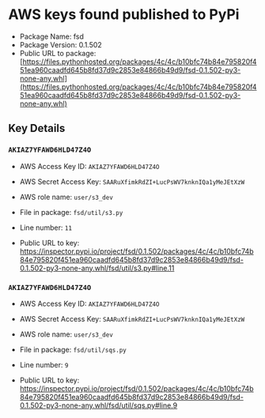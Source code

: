 # AWS keys found published to PyPi

* Package Name: fsd
* Package Version: 0.1.502
* Public URL to package: [https://files.pythonhosted.org/packages/4c/4c/b10bfc74b84e795820f451ea960caadfd645b8fd37d9c2853e84866b49d9/fsd-0.1.502-py3-none-any.whl](https://files.pythonhosted.org/packages/4c/4c/b10bfc74b84e795820f451ea960caadfd645b8fd37d9c2853e84866b49d9/fsd-0.1.502-py3-none-any.whl)

## Key Details

### `AKIAZ7YFAWD6HLD47Z4O`

* AWS Access Key ID: `AKIAZ7YFAWD6HLD47Z4O`
* AWS Secret Access Key: `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` 
* AWS role name: `user/s3_dev`
* File in package: `fsd/util/s3.py`
* Line number: `11`

* Public URL to key: https://inspector.pypi.io/project/fsd/0.1.502/packages/4c/4c/b10bfc74b84e795820f451ea960caadfd645b8fd37d9c2853e84866b49d9/fsd-0.1.502-py3-none-any.whl/fsd/util/s3.py#line.11



### `AKIAZ7YFAWD6HLD47Z4O`

* AWS Access Key ID: `AKIAZ7YFAWD6HLD47Z4O`
* AWS Secret Access Key: `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` 
* AWS role name: `user/s3_dev`
* File in package: `fsd/util/sqs.py`
* Line number: `9`

* Public URL to key: https://inspector.pypi.io/project/fsd/0.1.502/packages/4c/4c/b10bfc74b84e795820f451ea960caadfd645b8fd37d9c2853e84866b49d9/fsd-0.1.502-py3-none-any.whl/fsd/util/sqs.py#line.9


